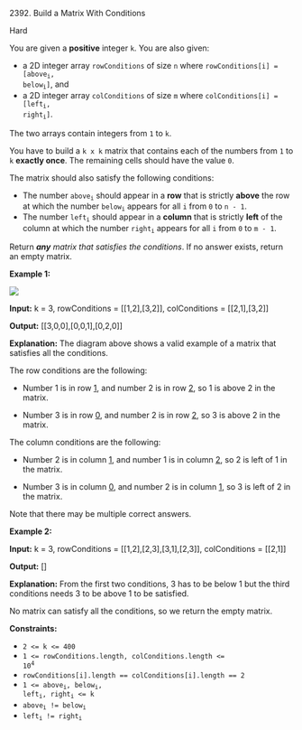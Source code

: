 2392\. Build a Matrix With Conditions

Hard

You are given a **positive** integer `k`. You are also given:

*   a 2D integer array `rowConditions` of size `n` where <code>rowConditions[i] = [above<sub>i</sub>, below<sub>i</sub>]</code>, and
*   a 2D integer array `colConditions` of size `m` where <code>colConditions[i] = [left<sub>i</sub>, right<sub>i</sub>]</code>.

The two arrays contain integers from `1` to `k`.

You have to build a `k x k` matrix that contains each of the numbers from `1` to `k` **exactly once**. The remaining cells should have the value `0`.

The matrix should also satisfy the following conditions:

*   The number <code>above<sub>i</sub></code> should appear in a **row** that is strictly **above** the row at which the number <code>below<sub>i</sub></code> appears for all `i` from `0` to `n - 1`.
*   The number <code>left<sub>i</sub></code> should appear in a **column** that is strictly **left** of the column at which the number <code>right<sub>i</sub></code> appears for all `i` from `0` to `m - 1`.

Return _**any** matrix that satisfies the conditions_. If no answer exists, return an empty matrix.

**Example 1:**

![](https://leetcode-in-java.github.io/src/main/java/g2301_2400/s2392_build_a_matrix_with_conditions/gridosdrawio.png)

**Input:** k = 3, rowConditions = [[1,2],[3,2]], colConditions = [[2,1],[3,2]]

**Output:** [[3,0,0],[0,0,1],[0,2,0]]

**Explanation:** The diagram above shows a valid example of a matrix that satisfies all the conditions.

The row conditions are the following:

- Number 1 is in row <ins>1</ins>, and number 2 is in row <ins>2</ins>, so 1 is above 2 in the matrix.

- Number 3 is in row <ins>0</ins>, and number 2 is in row <ins>2</ins>, so 3 is above 2 in the matrix.

The column conditions are the following:

- Number 2 is in column <ins>1</ins>, and number 1 is in column <ins>2</ins>, so 2 is left of 1 in the matrix.

- Number 3 is in column <ins>0</ins>, and number 2 is in column <ins>1</ins>, so 3 is left of 2 in the matrix.

Note that there may be multiple correct answers. 

**Example 2:**

**Input:** k = 3, rowConditions = [[1,2],[2,3],[3,1],[2,3]], colConditions = [[2,1]]

**Output:** []

**Explanation:** From the first two conditions, 3 has to be below 1 but the third conditions needs 3 to be above 1 to be satisfied.

No matrix can satisfy all the conditions, so we return the empty matrix. 

**Constraints:**

*   `2 <= k <= 400`
*   <code>1 <= rowConditions.length, colConditions.length <= 10<sup>4</sup></code>
*   `rowConditions[i].length == colConditions[i].length == 2`
*   <code>1 <= above<sub>i</sub>, below<sub>i</sub>, left<sub>i</sub>, right<sub>i</sub> <= k</code>
*   <code>above<sub>i</sub> != below<sub>i</sub></code>
*   <code>left<sub>i</sub> != right<sub>i</sub></code>